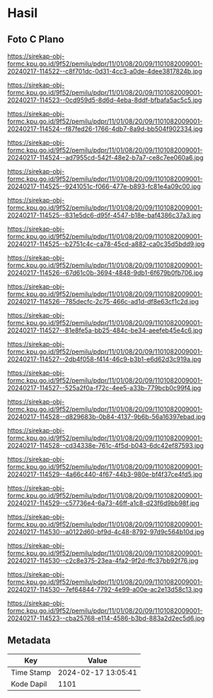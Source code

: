 # Hasil

## Foto C Plano

https://sirekap-obj-formc.kpu.go.id/9f52/pemilu/pdpr/11/01/08/20/09/1101082009001-20240217-114522--c8f701dc-0d31-4cc3-a0de-4dee3817824b.jpg

https://sirekap-obj-formc.kpu.go.id/9f52/pemilu/pdpr/11/01/08/20/09/1101082009001-20240217-114523--0cd959d5-8d6d-4eba-8ddf-bfbafa5ac5c5.jpg

https://sirekap-obj-formc.kpu.go.id/9f52/pemilu/pdpr/11/01/08/20/09/1101082009001-20240217-114524--f87fed26-1766-4db7-8a9d-bb504f902334.jpg

https://sirekap-obj-formc.kpu.go.id/9f52/pemilu/pdpr/11/01/08/20/09/1101082009001-20240217-114524--ad7955cd-542f-48e2-b7a7-ce8c7ee060a6.jpg

https://sirekap-obj-formc.kpu.go.id/9f52/pemilu/pdpr/11/01/08/20/09/1101082009001-20240217-114525--9241051c-f066-477e-b893-fc81e4a09c00.jpg

https://sirekap-obj-formc.kpu.go.id/9f52/pemilu/pdpr/11/01/08/20/09/1101082009001-20240217-114525--831e5dc6-d95f-4547-b18e-baf4386c37a3.jpg

https://sirekap-obj-formc.kpu.go.id/9f52/pemilu/pdpr/11/01/08/20/09/1101082009001-20240217-114525--b2751c4c-ca78-45cd-a882-ca0c35d5bdd9.jpg

https://sirekap-obj-formc.kpu.go.id/9f52/pemilu/pdpr/11/01/08/20/09/1101082009001-20240217-114526--67d61c0b-3694-4848-9db1-6f679b0fb706.jpg

https://sirekap-obj-formc.kpu.go.id/9f52/pemilu/pdpr/11/01/08/20/09/1101082009001-20240217-114526--785decfc-2c75-466c-ad1d-df8e63cf1c2d.jpg

https://sirekap-obj-formc.kpu.go.id/9f52/pemilu/pdpr/11/01/08/20/09/1101082009001-20240217-114527--81e8fe5a-bb25-484c-be34-aeefeb45e4c6.jpg

https://sirekap-obj-formc.kpu.go.id/9f52/pemilu/pdpr/11/01/08/20/09/1101082009001-20240217-114527--2db4f058-f414-46c9-b3b1-e6d62d3c919a.jpg

https://sirekap-obj-formc.kpu.go.id/9f52/pemilu/pdpr/11/01/08/20/09/1101082009001-20240217-114527--525a2f0a-f72c-4ee5-a33b-779bcb0c99f4.jpg

https://sirekap-obj-formc.kpu.go.id/9f52/pemilu/pdpr/11/01/08/20/09/1101082009001-20240217-114528--d829683b-0b84-4137-9b6b-56a16397ebad.jpg

https://sirekap-obj-formc.kpu.go.id/9f52/pemilu/pdpr/11/01/08/20/09/1101082009001-20240217-114528--cd34338e-761c-4f5d-b043-6dc42ef87593.jpg

https://sirekap-obj-formc.kpu.go.id/9f52/pemilu/pdpr/11/01/08/20/09/1101082009001-20240217-114529--4a66c440-4f67-44b3-980e-bf4f37ce4fd5.jpg

https://sirekap-obj-formc.kpu.go.id/9f52/pemilu/pdpr/11/01/08/20/09/1101082009001-20240217-114529--c57736e4-6a73-46ff-a1c8-d23f6d9bb98f.jpg

https://sirekap-obj-formc.kpu.go.id/9f52/pemilu/pdpr/11/01/08/20/09/1101082009001-20240217-114530--a0122d60-bf9d-4c48-8792-97d9c564b10d.jpg

https://sirekap-obj-formc.kpu.go.id/9f52/pemilu/pdpr/11/01/08/20/09/1101082009001-20240217-114530--c2c8e375-23ea-4fa2-9f2d-ffc37bb92f76.jpg

https://sirekap-obj-formc.kpu.go.id/9f52/pemilu/pdpr/11/01/08/20/09/1101082009001-20240217-114530--7ef64844-7792-4e99-a00e-ac2e13d58c13.jpg

https://sirekap-obj-formc.kpu.go.id/9f52/pemilu/pdpr/11/01/08/20/09/1101082009001-20240217-114523--cba25768-e114-4586-b3bd-883a2d2ec5d6.jpg


## Metadata

| Key        | Value               |
| ---------- | ------------------- |
| Time Stamp | 2024-02-17 13:05:41 |
| Kode Dapil | 1101                |




